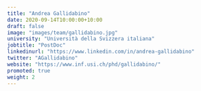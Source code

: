 ```yaml
---
title: "Andrea Gallidabino"
date: 2020-09-14T10:00:00+10:00
draft: false
image: "images/team/gallidabino.jpg"
university: "Università della Svizzera italiana"
jobtitle: "PostDoc"
linkedinurl: "https://www.linkedin.com/in/andrea-gallidabino"
twitter: "AGallidabino"
website: "https://www.inf.usi.ch/phd/gallidabino/"
promoted: true
weight: 2
---
```


